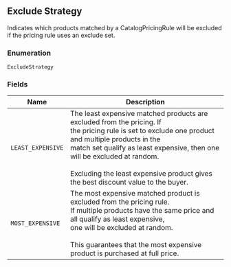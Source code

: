 ## Exclude Strategy

Indicates which products matched by a CatalogPricingRule
will be excluded if the pricing rule uses an exclude set.

### Enumeration

`ExcludeStrategy`

### Fields

| Name | Description |
|  --- | --- |
| `LEAST_EXPENSIVE` | The least expensive matched products are excluded from the pricing. If<br>the pricing rule is set to exclude one product and multiple products in the<br>match set qualify as least expensive, then one will be excluded at random.<br><br>Excluding the least expensive product gives the best discount value to the buyer. |
| `MOST_EXPENSIVE` | The most expensive matched product is excluded from the pricing rule.<br>If multiple products have the same price and all qualify as least expensive,<br>one will be excluded at random.<br><br>This guarantees that the most expensive product is purchased at full price. |

